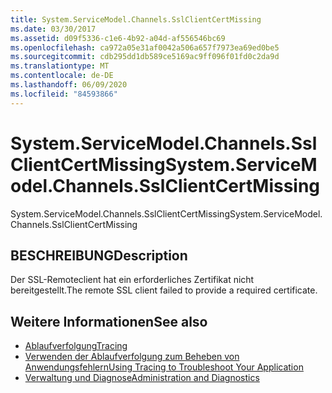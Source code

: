 ```yaml
---
title: System.ServiceModel.Channels.SslClientCertMissing
ms.date: 03/30/2017
ms.assetid: d09f5336-c1e6-4b92-a04d-af556546bc69
ms.openlocfilehash: ca972a05e31af0042a506a657f7973ea69ed0be5
ms.sourcegitcommit: cdb295dd1db589ce5169ac9ff096f01fd0c2da9d
ms.translationtype: MT
ms.contentlocale: de-DE
ms.lasthandoff: 06/09/2020
ms.locfileid: "84593866"
---
```

# <a name="systemservicemodelchannelssslclientcertmissing"></a><span data-ttu-id="f078d-102">System.ServiceModel.Channels.SslClientCertMissing</span><span class="sxs-lookup"><span data-stu-id="f078d-102">System.ServiceModel.Channels.SslClientCertMissing</span></span>
<span data-ttu-id="f078d-103">System.ServiceModel.Channels.SslClientCertMissing</span><span class="sxs-lookup"><span data-stu-id="f078d-103">System.ServiceModel.Channels.SslClientCertMissing</span></span>  
  
## <a name="description"></a><span data-ttu-id="f078d-104">BESCHREIBUNG</span><span class="sxs-lookup"><span data-stu-id="f078d-104">Description</span></span>  
 <span data-ttu-id="f078d-105">Der SSL-Remoteclient hat ein erforderliches Zertifikat nicht bereitgestellt.</span><span class="sxs-lookup"><span data-stu-id="f078d-105">The remote SSL client failed to provide a required certificate.</span></span>  
  
## <a name="see-also"></a><span data-ttu-id="f078d-106">Weitere Informationen</span><span class="sxs-lookup"><span data-stu-id="f078d-106">See also</span></span>

- [<span data-ttu-id="f078d-107">Ablaufverfolgung</span><span class="sxs-lookup"><span data-stu-id="f078d-107">Tracing</span></span>](index.md)
- [<span data-ttu-id="f078d-108">Verwenden der Ablaufverfolgung zum Beheben von Anwendungsfehlern</span><span class="sxs-lookup"><span data-stu-id="f078d-108">Using Tracing to Troubleshoot Your Application</span></span>](using-tracing-to-troubleshoot-your-application.md)
- [<span data-ttu-id="f078d-109">Verwaltung und Diagnose</span><span class="sxs-lookup"><span data-stu-id="f078d-109">Administration and Diagnostics</span></span>](../index.md)
